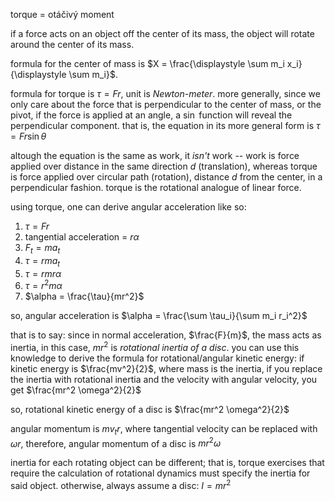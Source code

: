 torque = otáčivý moment

if a force acts on an object off the center of its mass, the object will rotate
around the center of its mass.

formula for the center of mass is $X = \frac{\displaystyle \sum m_i x_i}{\displaystyle \sum m_i}$.

formula for torque is $\tau = F r$, unit is _Newton-meter_. more generally,
since we only care about the force that is perpendicular to the center of mass,
or the pivot, if the force is applied at an angle, a $\sin$ function will reveal
the perpendicular component. that is, the equation in its more general form
is $\tau = F r \sin{\theta}$

altough the equation is the same as work,
it _isn't_ work -- work is force applied over distance in the same direction $d$
(translation), whereas torque is force applied over circular path (rotation),
distance $d$ from the center, in a perpendicular fashion.
torque is the rotational analogue of linear force.

using torque, one can derive angular acceleration like so:
1. $\tau = F r$
2. tangential acceleration = $r \alpha$
2. $F_t = ma_t$
3. $\tau = rma_t$
4. $\tau = r m r \alpha$
5. $\tau = r^2 m \alpha$
6. $\alpha = \frac{\tau}{mr^2}$

so, angular acceleration is $\alpha = \frac{\sum \tau_i}{\sum m_i r_i^2}$

that is to say: since in normal acceleration, $\frac{F}{m}$, the mass acts as
inertia, in this case, $m r^2$ is _rotational inertia of a disc_. you can use this knowledge
to derive the formula for rotational/angular kinetic energy: if kinetic energy is
$\frac{mv^2}{2}$, where mass is the inertia, if you replace the inertia with
rotational inertia and the velocity with angular velocity, you get $\frac{mr^2 \omega^2}{2}$

so, rotational kinetic energy of a disc is $\frac{mr^2 \omega^2}{2}$

angular momentum is $m v_t r$, where tangential velocity can be replaced with
$\omega r$, therefore, angular momentum of a disc is $m r^2 \omega$

inertia for each rotating object can be different; that is, torque exercises
that require the calculation of rotational dynamics must specify the inertia
for said object. otherwise, always assume a disc: $I = m r^2$
